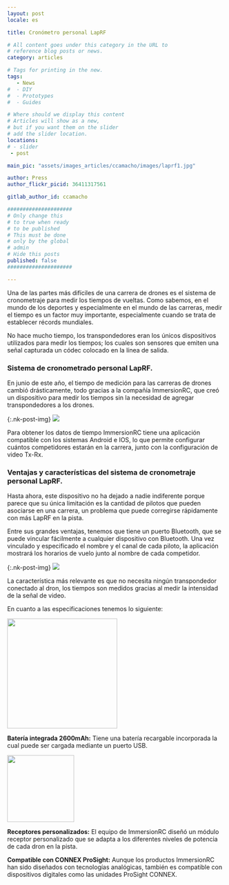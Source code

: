 ```yaml
---
layout: post
locale: es

title: Cronómetro personal LapRF

# All content goes under this category in the URL to
# reference blog posts or news.
category: articles

# Tags for printing in the new.
tags:
   - News
#  - DIY
#  - Prototypes
#  - Guides

# Where should we display this content
# Articles will show as a new,
# but if you want them on the slider
# add the slider location.
locations:
# - slider
 - post

main_pic: "assets/images_articles/ccamacho/images/laprf1.jpg"

author: Press
author_flickr_picid: 36411317561

gitlab_author_id: ccamacho

#####################
# Only change this
# to true when ready
# to be published
# This must be done
# only by the global
# admin
# Hide this posts
published: false
#####################

---
```


Una de las partes más difíciles de una carrera de drones
es el sistema de cronometraje para medir los tiempos
de vueltas. Como sabemos, en el mundo de los deportes y
especialmente en el mundo de las carreras, medir el
tiempo es un factor muy importante, especialmente cuando se 
trata de establecer récords mundiales.

No hace mucho tiempo, los transpondedores eran
los únicos dispositivos utilizados para medir los
tiempos; los cuales son sensores que emiten una señal
capturada un códec colocado en la línea de salida.

### Sistema de cronometrado personal LapRF.

En junio de este año, el tiempo de medición para las
carreras de drones cambió drásticamente, todo gracias a
la compañía ImmersionRC, que creó un dispositivo para
medir los tiempos sin la necesidad de agregar
transpondedores a los drones.

{:.nk-post-img}
<img src="/assets/images_articles/{{ page.gitlab_author_id }}/images/laprf3.jpg">

Para obtener los datos de tiempo ImmersionRC
tiene una aplicación
compatible con los sistemas Android e IOS,
lo que permite configurar cuántos competidores estarán en
la carrera, junto con la configuración de video Tx-Rx.

### Ventajas y características del sistema de cronometraje personal LapRF.

Hasta ahora, este dispositivo no ha dejado a nadie
indiferente porque parece que su única limitación es
la cantidad de pilotos que pueden asociarse en una carrera,
un problema que puede corregirse rápidamente con más LapRF en la pista.

Entre sus grandes ventajas, tenemos que tiene un puerto
Bluetooth, que se puede vincular fácilmente a cualquier
dispositivo con Bluetooth. Una vez vinculado y especificado
el nombre y el canal de cada piloto, la aplicación mostrará
los horarios de vuelo junto al nombre de cada competidor.

{:.nk-post-img}
<img src="/assets/images_articles/{{ page.gitlab_author_id }}/images/laprf4.jpg">

La característica más relevante es que no necesita ningún
transpondedor conectado al dron, los tiempos son medidos gracias al medir la
intensidad de la señal de video.

En cuanto a las especificaciones tenemos lo siguiente:

<div class="nk-post-text mt-0">
    <img style="height: 255px;" class="pull-right mt-0" src="/assets/images_articles/{{ page.gitlab_author_id }}/images/laprf6.jpg" alt="">
        <p class="text-white">
<strong>Batería integrada 2600mAh:</strong> Tiene una batería recargable incorporada
la cual puede ser cargada mediante un puerto USB. 
</p>
</div>


<div class="nk-post-text mt-0">
    <img style="height: 155px;" class="pull-right mt-0" src="/assets/images_articles/{{ page.gitlab_author_id }}/images/laprf2.jpg" alt="">
        <p class="text-white">
<strong>Receptores personalizados:</strong> El equipo de ImmersionRC diseñó
un módulo receptor personalizado que se adapta a los
diferentes niveles de potencia de
cada dron en la pista.
</p>
</div>

<strong>Compatible con CONNEX ProSight:</strong> Aunque los productos ImmersionRC
han sido diseñados con tecnologías analógicas, también es
compatible con dispositivos digitales
como las unidades ProSight CONNEX.

